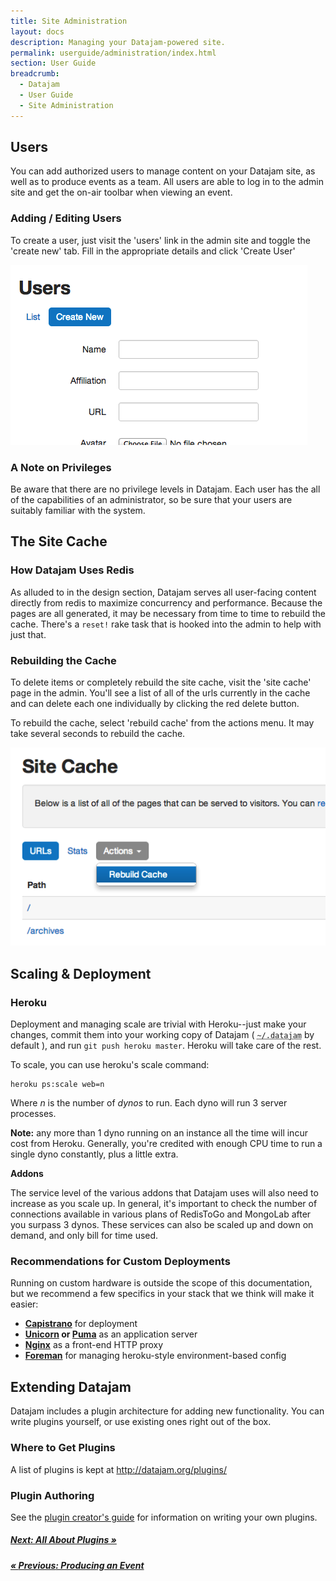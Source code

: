 ```yaml
---
title: Site Administration
layout: docs
description: Managing your Datajam-powered site.
permalink: userguide/administration/index.html
section: User Guide
breadcrumb:
  - Datajam
  - User Guide
  - Site Administration
---
```


## Users

You can add authorized users to manage content on your Datajam site, as well
as to produce events as a team. All users are able to log in to the admin site
and get the on-air toolbar when viewing an event.

### Adding / Editing Users

To create a user, just visit the 'users' link in the admin site and toggle
the 'create new' tab. Fill in the appropriate details and click 'Create User'

![Creating a user](/img/userguide/create-user.png)

### A Note on Privileges

<div class="alert alert-warning">
    <p>Be aware that there are no privilege levels in Datajam. Each user
       has the all of the capabilities of an administrator, so be sure
       that your users are suitably familiar with the system.
    </p>
</div>

## The Site Cache
### How Datajam Uses Redis

As alluded to in the design section, Datajam serves all user-facing content
directly from redis to maximize concurrency and performance. Because the
pages are all generated, it may be necessary from time to time to rebuild
the cache. There's a `reset!` rake task that is hooked into the admin
to help with just that.

### Rebuilding the Cache

To delete items or completely rebuild the site cache, visit the 'site cache'
page in the admin. You'll see a list of all of the urls currently in the
cache and can delete each one individually by clicking the red delete button.

To rebuild the cache, select 'rebuild cache' from the actions menu. It may
take several seconds to rebuild the cache.

![Rebuilding the cache](/img/userguide/rebuild-cache.png)

## Scaling & Deployment
### Heroku

Deployment and managing scale are trivial with Heroku--just make your changes,
commit them into your working copy of Datajam
( <abbr title="A hidden folder named .datajam in your home folder"><code>~/.datajam</code></abbr> by default ),
and run `git push heroku master`. Heroku will take care of the rest.

To scale, you can use heroku's scale command:

    heroku ps:scale web=n

Where _n_ is the number of _dynos_ to run. Each dyno will run 3 server processes.

<div class="alert alert-error">
    <p><strong>Note:</strong> any more than 1 dyno running on an instance all the
    time will incur cost from Heroku. Generally, you're credited with enough CPU
    time to run a single dyno constantly, plus a little extra.</p>
</div>

**Addons**

The service level of the various addons that Datajam uses will also need
to increase as you scale up. In general, it's important to check the number of
connections available in various plans of RedisToGo and MongoLab after you surpass
3 dynos. These services can also be scaled up and down on demand, and only bill
for time used.

### Recommendations for Custom Deployments

Running on custom hardware is outside the scope of this documentation, but
we recommend a few specifics in your stack that we think will make it easier:

- **[Capistrano](http://capify.org)** for deployment
- **[Unicorn](http://unicorn.bogomips.org) or [Puma](http://puma.io)** as an application server
- **[Nginx](http://nginx.org)** as a front-end HTTP proxy
- **[Foreman](http://theforeman.org)** for managing heroku-style environment-based config

## Extending Datajam

Datajam includes a plugin architecture for adding new functionality. You can write
plugins yourself, or use existing ones right out of the box.

### Where to Get Plugins

A list of plugins is kept at <http://datajam.org/plugins/>

### Plugin Authoring

See the [plugin creator's guide](/plugins/authoring/) for information on writing your own plugins.

##### [**Next**: All About Plugins &raquo;](/plugins/)
##### [&laquo; **Previous**: Producing an Event](/userguide/events)
